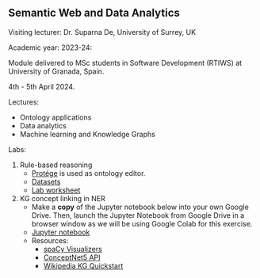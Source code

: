 ## Semantic Web and Data Analytics


Visiting lecturer: Dr. Suparna De, University of Surrey, UK

Academic year: 2023-24:

Module delivered to MSc students in Software Development (RTIWS) at University of Granada, Spain.

4th - 5th April 2024.

Lectures:
- Ontology applications
- Data analytics
- Machine learning and Knowledge Graphs

Labs:
1. Rule-based reasoning
   - [Protége](https://protege.stanford.edu) is used as ontology editor.
   - [Datasets](ontologies)
   - [Lab worksheet](SWRL_Practical_Exercise.pdf)
2. KG concept linking in NER
   * Make a **copy** of the Jupyter notebook below into your own Google Drive. Then, launch the Jupyter Notebook from Google Drive in a browser window as we will be using Google Colab for this exercise.
   * [Jupyter notebook](https://colab.research.google.com/drive/1vc1kMDEywvecgnATTCUS-gpiernQTzoM?usp=share_link)
   * Resources:
       * [spaCy Visualizers](https://spacy.io/usage/visualizers#dep)
       * [ConceptNet5 API](https://github.com/commonsense/conceptnet5/wiki/API)
       * [Wikipedia KG Quickstart](https://wikipedia.readthedocs.io/en/latest/quickstart.html)
